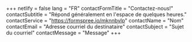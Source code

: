 +++
netlify = false
lang = "FR"
contactFormTitle = "Contactez-nous!"
contactSubtitle = "Répond généralement en l'espace de quelques heures."
contactService = "https://formspree.io/mknnbvlp"
contactName = "Nom"
contactEmail = "Adresse courriel du destinataire"
contactSubject = "Sujet du courriel"
contactMessage = "Message"
+++
